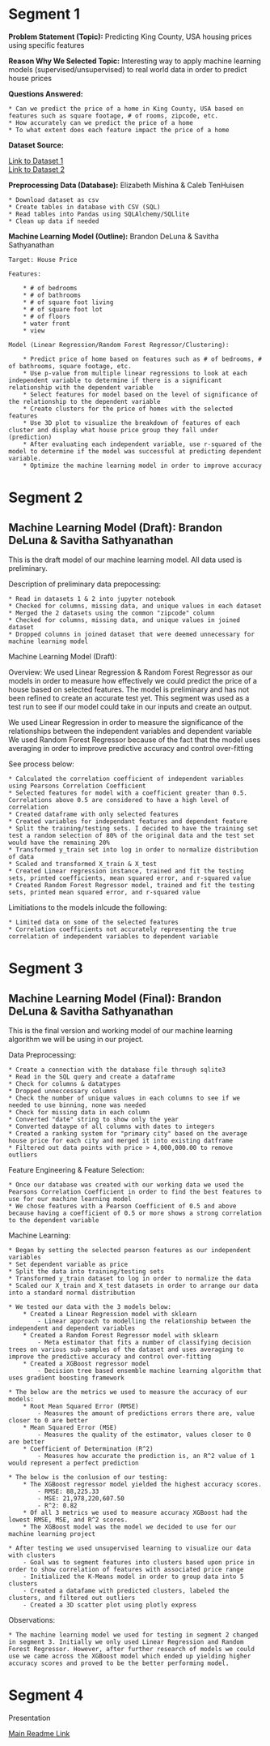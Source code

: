 # Segment 1

**Problem Statement (Topic):** Predicting King County, USA housing prices using specific features

**Reason Why We Selected Topic:** Interesting way to apply machine learning models (supervised/unsupervised) to real world data in order to predict house prices

**Questions Answered:**

    * Can we predict the price of a home in King County, USA based on features such as square footage, # of rooms, zipcode, etc.
    * How accurately can we predict the price of a home 
    * To what extent does each feature impact the price of a home

**Dataset Source:** 

[Link to Dataset 1](https://www.kaggle.com/achyutanandaparida/dataset%20from%20%20house%20sales%20in%20king%20county,%20usa)  
[Link to Dataset 2](https://www.unitedstateszipcodes.org/wa/)  

**Preprocessing Data (Database):**
Elizabeth Mishina & Caleb TenHuisen

    * Download dataset as csv
    * Create tables in database with CSV (SQL)
    * Read tables into Pandas using SQLAlchemy/SQLlite
    * Clean up data if needed

**Machine Learning Model (Outline):**
Brandon DeLuna & Savitha Sathyanathan
    
    Target: House Price

    Features:

        * # of bedrooms
        * # of bathrooms
        * # of square foot living
        * # of square foot lot
        * # of floors
        * water front
        * view

    Model (Linear Regression/Random Forest Regressor/Clustering):

        * Predict price of home based on features such as # of bedrooms, # of bathrooms, square footage, etc.
        * Use p-value from multiple linear regressions to look at each independent variable to determine if there is a significant relationship with the dependent variable 
        * Select features for model based on the level of significance of the relationship to the dependent variable
        * Create clusters for the price of homes with the selected features
        * Use 3D plot to visualize the breakdown of features of each cluster and display what house price group they fall under (prediction)
        * After evaluating each independent variable, use r-squared of the model to determine if the model was successful at predicting dependent variable.
        * Optimize the machine learning model in order to improve accuracy


# Segment 2

## Machine Learning Model (Draft): Brandon DeLuna & Savitha Sathyanathan 

This is the draft model of our machine learning model. All data used is preliminary.

Description of preliminary data prepocessing:

    * Read in datasets 1 & 2 into jupyter notebook
    * Checked for columns, missing data, and unique values in each dataset
    * Merged the 2 datasets using the common "zipcode" column
    * Checked for columns, missing data, and unique values in joined dataset
    * Dropped columns in joined dataset that were deemed unnecessary for machine learning model

Machine Learning Model (Draft):

Overview: We used Linear Regression & Random Forest Regressor as our models in order to measure how effectively we could predict the price of a house based on selected features. The model is preliminary and has not been refined to create an accurate test yet. This segment was used as a test run to see if our model could take in our inputs and create an output. 

We used Linear Regression in order to measure the significance of the relationships between the independent variables and dependent variable
We used Random Forest Regressor because of the fact that the model uses averaging in order to improve predictive accuracy and control over-fitting

See process below:

    * Calculated the correlation coefficient of independent variables using Pearsons Correlation Coefficient
    * Selected features for model with a coefficient greater than 0.5. Correlations above 0.5 are considered to have a high level of correlation
    * Created dataframe with only selected features
    * Created variables for independant features and dependent feature
    * Split the training/testing sets. I decided to have the training set test a random selection of 80% of the original data and the test set would have the remaining 20%
    * Transformed y_train set into log in order to normalize distribution of data
    * Scaled and transformed X_train & X_test
    * Created Linear regression instance, trained and fit the testing sets, printed coefficients, mean squared error, and r-squared value
    * Created Random Forest Regressor model, trained and fit the testing sets, printed mean squared error, and r-squared value

Limitiations to the models inlcude the following:

    * Limited data on some of the selected features 
    * Correlation coefficients not accurately representing the true correlation of independent variables to dependent variable


# Segment 3

## Machine Learning Model (Final): Brandon DeLuna & Savitha Sathyanathan 

This is the final version and working model of our machine learning algorithm we will be using in our project.

Data Preprocessing:

    * Create a connection with the database file through sqlite3
    * Read in the SQL query and create a dataframe
    * Check for columns & datatypes
    * Dropped unneccessary columns
    * Check the number of unique values in each columns to see if we needed to use binning, none was needed
    * Check for missing data in each column
    * Converted "date" string to show only the year
    * Converted dataype of all columns with dates to integers
    * Created a ranking system for "primary city" based on the average house price for each city and merged it into existing datframe
    * Filtered out data points with price > 4,000,000.00 to remove outliers

Feature Engineering & Feature Selection:

    * Once our database was created with our working data we used the Pearsons Correlation Coefficient in order to find the best features to use for our machine learning model
    * We chose features with a Pearson Coefficient of 0.5 and above because having a coefficient of 0.5 or more shows a strong correlation to the dependent variable

Machine Learning:

    * Began by setting the selected pearson features as our independent variables
    * Set dependent variable as price
    * Split the data into training/testing sets
    * Transformed y_train dataset to log in order to normalize the data
    * Scaled our X_train and X_test datasets in order to arrange our data into a standard normal distribution

    * We tested our data with the 3 models below:
        * Created a Linear Regression model with sklearn
            - Linear approach to modelling the relationship between the independent and dependent variables
        * Created a Random Forest Regressor model with sklearn
            - Meta estimator that fits a number of classifying decision trees on various sub-samples of the dataset and uses averaging to improve the predictive accuracy and control over-fitting
        * Created a XGBoost regressor model
            - Decision tree based ensemble machine learning algorithm that uses gradient boosting framework
    
    * The below are the metrics we used to measure the accuracy of our models:
        * Root Mean Squared Error (RMSE)
            - Measures the amount of predictions errors there are, value closer to 0 are better
        * Mean Squared Error (MSE)
            - Measures the quality of the estimator, values closer to 0 are better
        * Coefficient of Determination (R^2)
            - Measures how accurate the prediction is, an R^2 value of 1 would represent a perfect prediction
    
    * The below is the conlusion of our testing: 
        * The XGBoost regressor model yielded the highest accuracy scores. 
            - RMSE: 88,225.33
            - MSE: 21,978,220,607.50
            - R^2: 0.82
        * Of all 3 metrics we used to measure accuracy XGBoost had the lowest RMSE, MSE, and R^2 scores.
        * The XGBoost model was the model we decided to use for our machine learning project
    
    * After testing we used unsupervised learning to visualize our data with clusters
        - Goal was to segment features into clusters based upon price in order to show correlation of features with associated price range
        - Initialized the K-Means model in order to group data into 5 clusters 
        - Created a datafame with predicted clusters, labeled the clusters, and filtered out outliers
        - Created a 3D scatter plot using plotly express


Observations:

    * The machine learning model we used for testing in segment 2 changed in segment 3. Initially we only used Linear Regression and Random Forest Regressor. However, after further research of models we could use we came across the XGBoost model which ended up yielding higher accuracy scores and proved to be the better performing model.

# Segment 4

Presentation 

[Main Readme Link](https://github.com/ElizMishina/Data_analytics_Bootcamp_Project/tree/main)
    